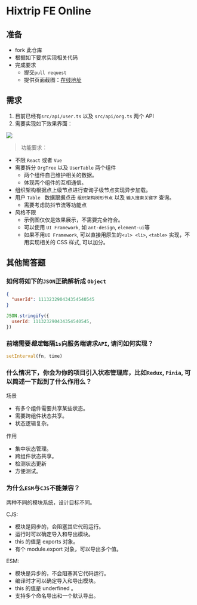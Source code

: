 <!--
 * @Author: chenhuang
 * @Date: 2024-03-22 08:34:18
 * @Description:
-->

# Hixtrip FE Online

## 准备

- fork 此仓库
- 根据如下要求实现相关代码
- 完成要求
  - 提交`pull request`
  - 提供页面截图：[在线地址](https://aladdin99.github.io/fe-online/)

## 需求

1. 目前已经有`src/api/user.ts` 以及 `src/api/org.ts` 两个 API
2. 需要实现如下效果界面：

![](./docs/preview.jpg)

> 功能要求：

- 不限 `React` 或者 `Vue`
- 需要拆分 `OrgTree` 以及 `UserTable` 两个组件
  - 两个组件自己维护相关的数据。
  - 体现两个组件的互相通信。
- 组织架构根据点上级节点进行查询子级节点实现异步加载。
- 用户 `Table ` 数据跟据点击 `组织架构树形节点` 以及 `输入搜索关键字` 查询。
  - 需要考虑防抖节流等功能点
- 风格不限
  - 示例图仅仅是效果展示，不需要完全符合。
  - 可以使用 `UI Framework`, 如 `ant-design`, `element-ui`等
  - 如果不用`UI Framework`, 可以直接用原生的`<ul> <li>`, `<table>` 实现，不用实现相关的 CSS 样式, 可以加分。

## 其他简答题

### 如何将如下的`JSON`正确解析成 `Object`

```json
{
  "userId": 111323290434354540545
}
```

```javascript
JSON.stringify({
  userId: 111323290434354540545,
})
```

### 前端需要*稳定*每隔`1s`向服务端请求`API`, 请问如何实现？

```javascript
setInterval(fn, time)
```

### 什么情况下，你会为你的项目引入状态管理库，比如`Redux`, `Pinia`, 可以简述一下起到了什么作用么？

场景

- 有多个组件需要共享某些状态。
- 需要跨组件状态共享。
- 状态逻辑复杂。

作用

- 集中状态管理。
- 跨组件状态共享。
- 检测状态更新
- 方便测试。

### 为什么`ESM`与`CJS`不能兼容？

两种不同的模块系统，设计目标不同。

CJS:

- 模块是同步的，会阻塞其它代码运行。
- 运行时可以确定导入和导出模块。
- this 的值是 exports 对象。
- 有个 module.export 对象，可以导出多个值。

ESM:

- 模块是异步的，不会阻塞其它代码运行。
- 编译时才可以确定导入和导出模块。
- this 的值是 underfined 。
- 支持多个命名导出和一个默认导出。
